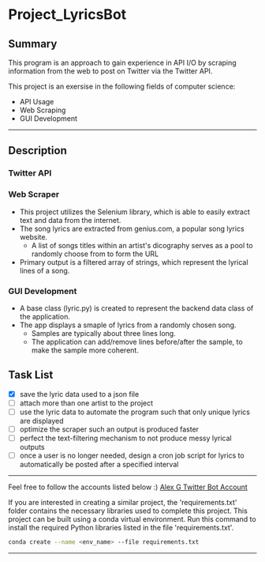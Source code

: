 # Project_LyricsBot

<!-- Summary of Project -->
## Summary
This program is an approach to gain experience in API I/O by scraping information from the web to post on Twitter via 
the Twitter API.

This project is an exersise in the following fields of computer science:
* API Usage
* Web Scraping
* GUI Development 

---
<!-- Description -->
## Description
### Twitter API

### Web Scraper
* This project utilizes the Selenium library, which is able to easily extract text and data from the internet.
* The song lyrics are extracted from genius.com, a popular song lyrics website.
	* A list of songs titles within an artist's dicography serves as a pool to randomly choose from to form the URL 
* Primary output is a filtered array of strings, which represent the lyrical lines of a song.

### GUI Development
* A base class (lyric.py) is created to represent the backend data class of the application.
* The app displays a smaple of lyrics from a randomly chosen song.
	* Samples are typically about three lines long.
	* The application can add/remove lines before/after the sample, to make the sample more coherent.

<!-- Task List -->
## Task List
* [X] save the lyric data used to a json file 
* [ ] attach more than one artist to the project
* [ ] use the lyric data to automate the program such that only unique lyrics are displayed
* [ ] optimize the scraper such an output is produced faster
* [ ] perfect the text-filtering mechanism to not produce messy lyrical outputs
* [ ] once a user is no longer needed, design a cron job script for lyrics to automatically be posted after a specified 
interval
---

<!-- Link to Account -->
Feel free to follow the accounts listed below :)
[Alex G Twitter Bot Account](https://twitter.com/houseofsugarbot)

<!-- Build Specifications -->
If you are interested in creating a similar project, the 'requirements.txt' folder contains the necessary libraries used 
to complete this project. This project can be built using a conda virtual environment. Run this command to install the required Python libraries listed in the 
file 'requirements.txt'.

```bash
conda create --name <env_name> --file requirements.txt
```

---
